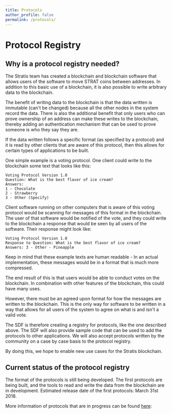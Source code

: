 ```yaml
---
title: Protocols
author_profile: false
permalink: /protocols/
---
```

# Protocol Registry

## Why is a protocol registry needed?

The Stratis team has created a blockchain and blockchain software that allows users of the software to move STRAT coins between addresses. In addition to this basic use of a blockchain, it is also possible to write arbitrary data to the blockchain.

The benefit of writing data to the blockchain is that the data written is immutable (can't be changed) because all the other nodes in the system record the data. There is also the additional benefit that only users who can prove ownership of an address can make these writes to the blockchain, thereby adding an authentication mechanism that can be used to prove someone is who they say they are.

If the data written follows a specific format (as specified by a protocol) and it is read by other clients that are aware of this protocol, then this allows for certain types of applications to be built.

One simple example is a voting protocol. One client could write to the blockchain some text that looks like this:

```
Voting Protocol Version 1.0
Question: What is the best flavor of ice cream?
Answers:
1 - Chocolate
2 - Strawberry
3 - Other (Specify)
```

Client software running on other computers that is aware of this voting protocol would be scanning for messages of this format in the blockchain. The user of that software would be notified of the vote, and they could write to the blockchain a response that would be seen by all users of the software. Their response might look like:

```
Voting Protocol Version 1.0
Response to Question: What is the best flavor of ice cream?
Answers: 3 - Other - Pineapple
```

Keep in mind that these example texts are human readable - In an actual implementation, these messages would be in a format that is much more compressed.

The end result of this is that users would be able to conduct votes on the blockchain. In combination with other features of the blockchain, this could have many uses.

However, there must be an agreed upon format for how the messages are written to the blockchain. This is the only way for software to be written in a way that allows for all users of the system to agree on what is and isn't a valid vote.

The SDF is therefore creating a registry for protocols, like the one described above. The SDF will also provide sample code that can be used to add the protocols to other applications. We will also accept protocols written by the community on a case by case basis to the protocol registry.

By doing this, we hope to enable new use cases for the Stratis blockchain.

## Current status of the protocol registry

The format of the protocols is still being developed. The first protocols are being built, and the tools to read and write the data from the blockchain are in development. Estimated release date of the first protocols: March 31st 2018.

More information of protocols that are in progress can be found [here](https://workflowy.com/s/4px.zeWBgj9Dn3):

